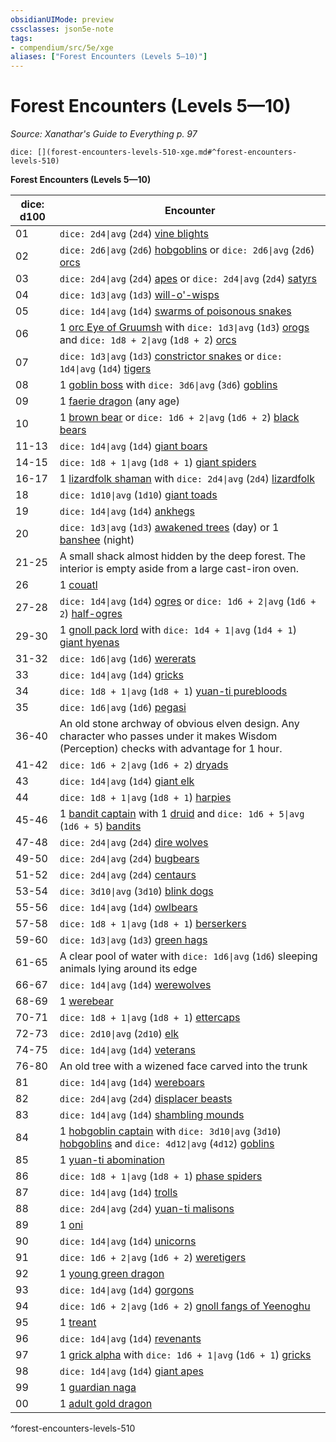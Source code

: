 ```yaml
---
obsidianUIMode: preview
cssclasses: json5e-note
tags:
- compendium/src/5e/xge
aliases: ["Forest Encounters (Levels 5—10)"]
---
```

# Forest Encounters (Levels 5—10)
*Source: Xanathar's Guide to Everything p. 97* 

`dice: [](forest-encounters-levels-510-xge.md#^forest-encounters-levels-510)`

**Forest Encounters (Levels 5—10)**

| dice: d100 | Encounter |
|------------|-----------|
| 01 | `dice: 2d4\|avg` (`2d4`) [vine blights](4-Resources/Compendium/bestiary/plant/vine-blight.md) |
| 02 | `dice: 2d6\|avg` (`2d6`) [hobgoblins](4-Resources/Compendium/bestiary/humanoid/hobgoblin.md) or `dice: 2d6\|avg` (`2d6`) [orcs](4-Resources/Compendium/bestiary/humanoid/orc.md) |
| 03 | `dice: 2d4\|avg` (`2d4`) [apes](4-Resources/Compendium/bestiary/beast/ape.md) or `dice: 2d4\|avg` (`2d4`) [satyrs](4-Resources/Compendium/bestiary/fey/satyr.md) |
| 04 | `dice: 1d3\|avg` (`1d3`) [will-o'-wisps](4-Resources/Compendium/bestiary/undead/will-o-wisp.md) |
| 05 | `dice: 1d4\|avg` (`1d4`) [swarms of poisonous snakes](4-Resources/Compendium/bestiary/beast/swarm-of-poisonous-snakes.md) |
| 06 | 1 [orc Eye of Gruumsh](4-Resources/Compendium/bestiary/humanoid/orc-eye-of-gruumsh.md) with `dice: 1d3\|avg` (`1d3`) [orogs](4-Resources/Compendium/bestiary/humanoid/orog.md) and `dice: 1d8 + 2\|avg` (`1d8 + 2`) [orcs](4-Resources/Compendium/bestiary/humanoid/orc.md) |
| 07 | `dice: 1d3\|avg` (`1d3`) [constrictor snakes](4-Resources/Compendium/bestiary/beast/constrictor-snake.md) or `dice: 1d4\|avg` (`1d4`) [tigers](4-Resources/Compendium/bestiary/beast/tiger.md) |
| 08 | 1 [goblin boss](4-Resources/Compendium/bestiary/humanoid/goblin-boss.md) with `dice: 3d6\|avg` (`3d6`) [goblins](4-Resources/Compendium/bestiary/humanoid/goblin.md) |
| 09 | 1 [faerie dragon](4-Resources/Compendium/bestiary/dragon/faerie-dragon-red.md) (any age) |
| 10 | 1 [brown bear](4-Resources/Compendium/bestiary/beast/brown-bear.md) or `dice: 1d6 + 2\|avg` (`1d6 + 2`) [black bears](4-Resources/Compendium/bestiary/beast/black-bear.md) |
| 11-13 | `dice: 1d4\|avg` (`1d4`) [giant boars](4-Resources/Compendium/bestiary/beast/giant-boar.md) |
| 14-15 | `dice: 1d8 + 1\|avg` (`1d8 + 1`) [giant spiders](4-Resources/Compendium/bestiary/beast/giant-spider.md) |
| 16-17 | 1 [lizardfolk shaman](4-Resources/Compendium/bestiary/humanoid/lizardfolk-shaman.md) with `dice: 2d4\|avg` (`2d4`) [lizardfolk](4-Resources/Compendium/bestiary/humanoid/lizardfolk.md) |
| 18 | `dice: 1d10\|avg` (`1d10`) [giant toads](4-Resources/Compendium/bestiary/beast/giant-toad.md) |
| 19 | `dice: 1d4\|avg` (`1d4`) [ankhegs](4-Resources/Compendium/bestiary/monstrosity/ankheg.md) |
| 20 | `dice: 1d3\|avg` (`1d3`) [awakened trees](4-Resources/Compendium/bestiary/plant/awakened-tree.md) (day) or 1 [banshee](4-Resources/Compendium/bestiary/undead/banshee.md) (night) |
| 21-25 | A small shack almost hidden by the deep forest. The interior is empty aside from a large cast-iron oven. |
| 26 | 1 [couatl](4-Resources/Compendium/bestiary/celestial/couatl.md) |
| 27-28 | `dice: 1d4\|avg` (`1d4`) [ogres](4-Resources/Compendium/bestiary/giant/ogre.md) or `dice: 1d6 + 2\|avg` (`1d6 + 2`) [half-ogres](4-Resources/Compendium/bestiary/giant/half-ogre-ogrillon.md) |
| 29-30 | 1 [gnoll pack lord](4-Resources/Compendium/bestiary/humanoid/gnoll-pack-lord.md) with `dice: 1d4 + 1\|avg` (`1d4 + 1`) [giant hyenas](4-Resources/Compendium/bestiary/beast/giant-hyena.md) |
| 31-32 | `dice: 1d6\|avg` (`1d6`) [wererats](4-Resources/Compendium/bestiary/humanoid/wererat.md) |
| 33 | `dice: 1d4\|avg` (`1d4`) [gricks](4-Resources/Compendium/bestiary/monstrosity/grick.md) |
| 34 | `dice: 1d8 + 1\|avg` (`1d8 + 1`) [yuan-ti purebloods](4-Resources/Compendium/bestiary/humanoid/yuan-ti-pureblood.md) |
| 35 | `dice: 1d6\|avg` (`1d6`) [pegasi](4-Resources/Compendium/bestiary/celestial/pegasus.md) |
| 36-40 | An old stone archway of obvious elven design. Any character who passes under it makes Wisdom (Perception) checks with advantage for 1 hour. |
| 41-42 | `dice: 1d6 + 2\|avg` (`1d6 + 2`) [dryads](4-Resources/Compendium/bestiary/fey/dryad.md) |
| 43 | `dice: 1d4\|avg` (`1d4`) [giant elk](4-Resources/Compendium/bestiary/beast/giant-elk.md) |
| 44 | `dice: 1d8 + 1\|avg` (`1d8 + 1`) [harpies](4-Resources/Compendium/bestiary/monstrosity/harpy.md) |
| 45-46 | 1 [bandit captain](4-Resources/Compendium/bestiary/humanoid/bandit-captain.md) with 1 [druid](4-Resources/Compendium/bestiary/humanoid/druid.md) and `dice: 1d6 + 5\|avg` (`1d6 + 5`) [bandits](4-Resources/Compendium/bestiary/humanoid/bandit.md) |
| 47-48 | `dice: 2d4\|avg` (`2d4`) [dire wolves](4-Resources/Compendium/bestiary/beast/dire-wolf.md) |
| 49-50 | `dice: 2d4\|avg` (`2d4`) [bugbears](4-Resources/Compendium/bestiary/humanoid/bugbear.md) |
| 51-52 | `dice: 2d4\|avg` (`2d4`) [centaurs](4-Resources/Compendium/bestiary/monstrosity/centaur.md) |
| 53-54 | `dice: 3d10\|avg` (`3d10`) [blink dogs](4-Resources/Compendium/bestiary/fey/blink-dog.md) |
| 55-56 | `dice: 1d4\|avg` (`1d4`) [owlbears](4-Resources/Compendium/bestiary/monstrosity/owlbear.md) |
| 57-58 | `dice: 1d8 + 1\|avg` (`1d8 + 1`) [berserkers](4-Resources/Compendium/bestiary/humanoid/berserker.md) |
| 59-60 | `dice: 1d3\|avg` (`1d3`) [green hags](4-Resources/Compendium/bestiary/fey/green-hag.md) |
| 61-65 | A clear pool of water with `dice: 1d6\|avg` (`1d6`) sleeping animals lying around its edge |
| 66-67 | `dice: 1d4\|avg` (`1d4`) [werewolves](4-Resources/Compendium/bestiary/humanoid/werewolf.md) |
| 68-69 | 1 [werebear](4-Resources/Compendium/bestiary/humanoid/werebear.md) |
| 70-71 | `dice: 1d8 + 1\|avg` (`1d8 + 1`) [ettercaps](4-Resources/Compendium/bestiary/monstrosity/ettercap.md) |
| 72-73 | `dice: 2d10\|avg` (`2d10`) [elk](4-Resources/Compendium/bestiary/beast/elk.md) |
| 74-75 | `dice: 1d4\|avg` (`1d4`) [veterans](4-Resources/Compendium/bestiary/humanoid/veteran.md) |
| 76-80 | An old tree with a wizened face carved into the trunk |
| 81 | `dice: 1d4\|avg` (`1d4`) [wereboars](4-Resources/Compendium/bestiary/humanoid/wereboar.md) |
| 82 | `dice: 2d4\|avg` (`2d4`) [displacer beasts](4-Resources/Compendium/bestiary/monstrosity/displacer-beast.md) |
| 83 | `dice: 1d4\|avg` (`1d4`) [shambling mounds](4-Resources/Compendium/bestiary/plant/shambling-mound.md) |
| 84 | 1 [hobgoblin captain](4-Resources/Compendium/bestiary/humanoid/hobgoblin-captain.md) with `dice: 3d10\|avg` (`3d10`) [hobgoblins](4-Resources/Compendium/bestiary/humanoid/hobgoblin.md) and `dice: 4d12\|avg` (`4d12`) [goblins](4-Resources/Compendium/bestiary/humanoid/goblin.md) |
| 85 | 1 [yuan-ti abomination](4-Resources/Compendium/bestiary/monstrosity/yuan-ti-abomination.md) |
| 86 | `dice: 1d8 + 1\|avg` (`1d8 + 1`) [phase spiders](4-Resources/Compendium/bestiary/monstrosity/phase-spider.md) |
| 87 | `dice: 1d4\|avg` (`1d4`) [trolls](4-Resources/Compendium/bestiary/giant/troll.md) |
| 88 | `dice: 2d4\|avg` (`2d4`) [yuan-ti malisons](4-Resources/Compendium/bestiary/monstrosity/yuan-ti-malison-type-1.md) |
| 89 | 1 [oni](4-Resources/Compendium/bestiary/giant/oni.md) |
| 90 | `dice: 1d4\|avg` (`1d4`) [unicorns](4-Resources/Compendium/bestiary/celestial/unicorn.md) |
| 91 | `dice: 1d6 + 2\|avg` (`1d6 + 2`) [weretigers](4-Resources/Compendium/bestiary/humanoid/weretiger.md) |
| 92 | 1 [young green dragon](4-Resources/Compendium/bestiary/dragon/young-green-dragon.md) |
| 93 | `dice: 1d4\|avg` (`1d4`) [gorgons](4-Resources/Compendium/bestiary/monstrosity/gorgon.md) |
| 94 | `dice: 1d6 + 2\|avg` (`1d6 + 2`) [gnoll fangs of Yeenoghu](4-Resources/Compendium/bestiary/fiend/gnoll-fang-of-yeenoghu.md) |
| 95 | 1 [treant](4-Resources/Compendium/bestiary/plant/treant.md) |
| 96 | `dice: 1d4\|avg` (`1d4`) [revenants](4-Resources/Compendium/bestiary/undead/revenant.md) |
| 97 | 1 [grick alpha](4-Resources/Compendium/bestiary/monstrosity/grick-alpha.md) with `dice: 1d6 + 1\|avg` (`1d6 + 1`) [gricks](4-Resources/Compendium/bestiary/monstrosity/grick.md) |
| 98 | `dice: 1d4\|avg` (`1d4`) [giant apes](4-Resources/Compendium/bestiary/beast/giant-ape.md) |
| 99 | 1 [guardian naga](4-Resources/Compendium/bestiary/monstrosity/guardian-naga.md) |
| 00 | 1 [adult gold dragon](4-Resources/Compendium/bestiary/dragon/adult-gold-dragon.md) |
^forest-encounters-levels-510